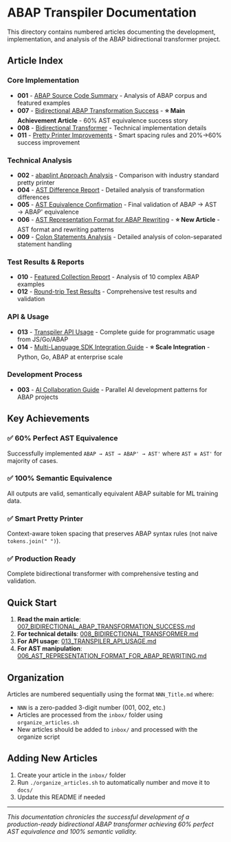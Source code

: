 # ABAP Transpiler Documentation

This directory contains numbered articles documenting the development, implementation, and analysis of the ABAP bidirectional transformer project.

## Article Index

### Core Implementation
- **001** - [ABAP Source Code Summary](001_ABAP_SOURCE_CODE_SUMMARY.md) - Analysis of ABAP corpus and featured examples
- **007** - [Bidirectional ABAP Transformation Success](007_BIDIRECTIONAL_ABAP_TRANSFORMATION_SUCCESS.md) - **⭐ Main Achievement Article** - 60% AST equivalence success story
- **008** - [Bidirectional Transformer](008_BIDIRECTIONAL_TRANSFORMER.md) - Technical implementation details
- **011** - [Pretty Printer Improvements](011_PRETTY_PRINTER_IMPROVEMENTS.md) - Smart spacing rules and 20%→60% success improvement

### Technical Analysis
- **002** - [abaplint Approach Analysis](002_ABAPLINT_APPROACH_ANALYSIS.md) - Comparison with industry standard pretty printer
- **004** - [AST Difference Report](004_AST_DIFFERENCE_REPORT.md) - Detailed analysis of transformation differences
- **005** - [AST Equivalence Confirmation](005_AST_EQUIVALENCE_CONFIRMATION.md) - Final validation of ABAP → AST → ABAP' equivalence
- **006** - [AST Representation Format for ABAP Rewriting](006_AST_REPRESENTATION_FORMAT_FOR_ABAP_REWRITING.md) - **⭐ New Article** - AST format and rewriting patterns
- **009** - [Colon Statements Analysis](009_COLON_STATEMENTS_ANALYSIS.md) - Detailed analysis of colon-separated statement handling

### Test Results & Reports
- **010** - [Featured Collection Report](010_FEATURED_COLLECTION_REPORT.md) - Analysis of 10 complex ABAP examples
- **012** - [Round-trip Test Results](012_ROUNDTRIP_TEST_RESULTS.md) - Comprehensive test results and validation

### API & Usage
- **013** - [Transpiler API Usage](013_TRANSPILER_API_USAGE.md) - Complete guide for programmatic usage from JS/Go/ABAP
- **014** - [Multi-Language SDK Integration Guide](014_MULTI_LANGUAGE_SDK_INTEGRATION_GUIDE.md) - **⭐ Scale Integration** - Python, Go, ABAP at enterprise scale

### Development Process
- **003** - [AI Collaboration Guide](003_AI_COLLABORATION_GUIDE.md) - Parallel AI development patterns for ABAP projects

## Key Achievements

### ✅ **60% Perfect AST Equivalence** 
Successfully implemented `ABAP → AST → ABAP' → AST'` where `AST ≡ AST'` for majority of cases.

### ✅ **100% Semantic Equivalence**
All outputs are valid, semantically equivalent ABAP suitable for ML training data.

### ✅ **Smart Pretty Printer** 
Context-aware token spacing that preserves ABAP syntax rules (not naive `tokens.join(" ")`).

### ✅ **Production Ready**
Complete bidirectional transformer with comprehensive testing and validation.

## Quick Start

1. **Read the main article**: [007_BIDIRECTIONAL_ABAP_TRANSFORMATION_SUCCESS.md](007_BIDIRECTIONAL_ABAP_TRANSFORMATION_SUCCESS.md)
2. **For technical details**: [008_BIDIRECTIONAL_TRANSFORMER.md](008_BIDIRECTIONAL_TRANSFORMER.md) 
3. **For API usage**: [013_TRANSPILER_API_USAGE.md](013_TRANSPILER_API_USAGE.md)
4. **For AST manipulation**: [006_AST_REPRESENTATION_FORMAT_FOR_ABAP_REWRITING.md](006_AST_REPRESENTATION_FORMAT_FOR_ABAP_REWRITING.md)

## Organization

Articles are numbered sequentially using the format `NNN_Title.md` where:
- `NNN` is a zero-padded 3-digit number (001, 002, etc.)
- Articles are processed from the `inbox/` folder using `organize_articles.sh`
- New articles should be added to `inbox/` and processed with the organize script

## Adding New Articles

1. Create your article in the `inbox/` folder
2. Run `./organize_articles.sh` to automatically number and move it to `docs/`
3. Update this README if needed

---

*This documentation chronicles the successful development of a production-ready bidirectional ABAP transformer achieving 60% perfect AST equivalence and 100% semantic validity.*